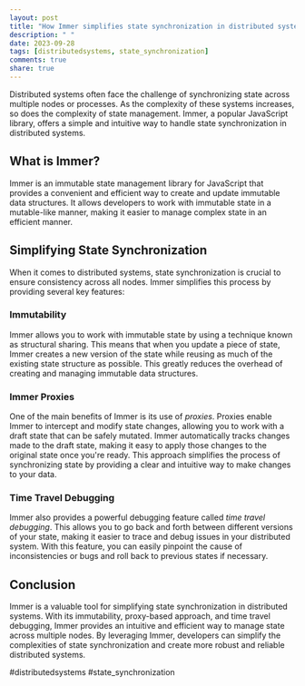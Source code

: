 ```yaml
---
layout: post
title: "How Immer simplifies state synchronization in distributed systems"
description: " "
date: 2023-09-28
tags: [distributedsystems, state_synchronization]
comments: true
share: true
---
```


Distributed systems often face the challenge of synchronizing state across multiple nodes or processes. As the complexity of these systems increases, so does the complexity of state management. Immer, a popular JavaScript library, offers a simple and intuitive way to handle state synchronization in distributed systems.

## What is Immer?

Immer is an immutable state management library for JavaScript that provides a convenient and efficient way to create and update immutable data structures. It allows developers to work with immutable state in a mutable-like manner, making it easier to manage complex state in an efficient manner.

## Simplifying State Synchronization

When it comes to distributed systems, state synchronization is crucial to ensure consistency across all nodes. Immer simplifies this process by providing several key features:

### Immutability

Immer allows you to work with immutable state by using a technique known as structural sharing. This means that when you update a piece of state, Immer creates a new version of the state while reusing as much of the existing state structure as possible. This greatly reduces the overhead of creating and managing immutable data structures.

### Immer Proxies

One of the main benefits of Immer is its use of *proxies*. Proxies enable Immer to intercept and modify state changes, allowing you to work with a draft state that can be safely mutated. Immer automatically tracks changes made to the draft state, making it easy to apply those changes to the original state once you're ready. This approach simplifies the process of synchronizing state by providing a clear and intuitive way to make changes to your data.

### Time Travel Debugging

Immer also provides a powerful debugging feature called *time travel debugging*. This allows you to go back and forth between different versions of your state, making it easier to trace and debug issues in your distributed system. With this feature, you can easily pinpoint the cause of inconsistencies or bugs and roll back to previous states if necessary.

## Conclusion

Immer is a valuable tool for simplifying state synchronization in distributed systems. With its immutability, proxy-based approach, and time travel debugging, Immer provides an intuitive and efficient way to manage state across multiple nodes. By leveraging Immer, developers can simplify the complexities of state synchronization and create more robust and reliable distributed systems.

#distributedsystems #state_synchronization